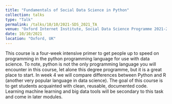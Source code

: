 ```yaml
---
title: "Fundamentals of Social Data Science in Python"
collection: talks
type: "Talk"
permalink: /talks/10/10/2021-SDS_2021_TA
venue: "Oxford Internet Institute, Social Data Science Programme 2021-2022"
date: 10/10/2021
location: "Oxford, UK"
---
```


This course is a four-week intensive primer to get people up to speed on programming in the python programming language for use with data science. To note, python is not the only programming language you will encounter in this course, let alone this degree programme, but it is a great place to start. In week 4 we will compare differences between Python and R (another very popular language in data science). The goal of this course is to get students acquainted with clean, reusable, documented code. Learning machine learning and big data tools will be secondary to this task and come in later modules.
